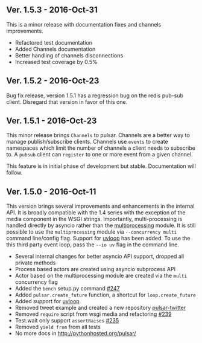 ## Ver. 1.5.3 - 2016-Oct-31

This is a minor release with documentation fixes and channels improvements.

* Refactored test documentation
* Added Channels documentation
* Better handling of channels disconnections
* Increased test coverage by 0.5%


## Ver. 1.5.2 - 2016-Oct-23

Bug fix release, version 1.5.1 has a regression bug on the redis pub-sub client.
Disregard that version in favor of this one.


## Ver. 1.5.1 - 2016-Oct-23

This minor release brings ``Channels`` to pulsar.
Channels are a better way to manage publish/subscribe clients.
Channels use ``events`` to create namespaces which limit the
number of channels a client needs to subscribe to. A ``pubsub``
client can ``register`` to one or more event from a given channel.

This feature is in initial phase of development but stable.
Documentation will follow.


## Ver. 1.5.0 - 2016-Oct-11

This version brings several improvements and enhancements in the internal API.
It is broadly compatible with the 1.4 series with the exception of the media component in the
WSGI strings. Importantly, multi-processing is handled directly by asyncio
rather than the [multiprocessing](https://docs.python.org/3/library/multiprocessing.html) module.
It is still possible to use the ``multiprocessing`` module via ``--concurrency multi``
command line/config flag.
Support for [uvloop](https://github.com/MagicStack/uvloop) has been added.
To use the this third party event loop, pass the ``--io uv`` flag in the command line.

* Several internal changes for better asyncio API support, dropped all private methods
* Process based actors are created using asyncio subprocess API
* Actor based on the multiprocessing module are created via the ``multi`` concurrency flag
* Added the ``bench`` setup.py command [#247](https://github.com/quantmind/pulsar/issues/247)
* Added ``pulsar.create_future`` function, a shortcut for ``loop.create_future``
* Added support for [uvloop](https://github.com/MagicStack/uvloop)
* Removed tweet example and created a new repository [pulsar-twitter](https://github.com/quantmind/pulsar-twitter)
* Removed ``require`` script from wsgi media and refactoring [#239](https://github.com/quantmind/pulsar/issues/239)
* Test.wait only support ``assertRaises`` [#235](https://github.com/quantmind/pulsar/issues/235)
* Removed ``yield from`` from all tests
* No more docs in http://pythonhosted.org/pulsar/
